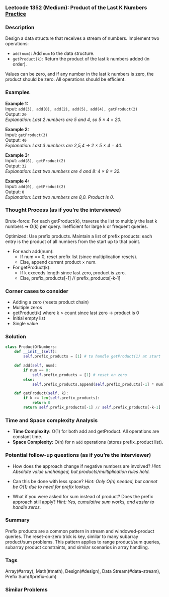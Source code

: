 ### Leetcode 1352 (Medium): Product of the Last K Numbers [Practice](https://leetcode.com/problems/product-of-the-last-k-numbers)

### Description  
Design a data structure that receives a stream of numbers. Implement two operations:
- `add(num)`: Add `num` to the data structure.
- `getProduct(k)`: Return the product of the last k numbers added (in order).

Values can be zero, and if any number in the last k numbers is zero, the product should be zero. All operations should be efficient.

### Examples  

**Example 1:**  
Input: `add(3), add(0), add(2), add(5), add(4), getProduct(2)`  
Output: `20`  
*Explanation: Last 2 numbers are 5 and 4, so 5 × 4 = 20.*

**Example 2:**  
Input: `getProduct(3)`  
Output: `40`  
*Explanation: Last 3 numbers are 2,5,4 → 2 × 5 × 4 = 40.*

**Example 3:**  
Input: `add(8), getProduct(2)`  
Output: `32`  
*Explanation: Last two numbers are 4 and 8: 4 × 8 = 32.*

**Example 4:**  
Input: `add(0), getProduct(2)`  
Output: `0`  
*Explanation: Last two numbers are 8,0. Product is 0.*


### Thought Process (as if you’re the interviewee)  
Brute-force: For each getProduct(k), traverse the list to multiply the last k numbers ➔ O(k) per query. Inefficient for large k or frequent queries.

Optimized: Use prefix products. Maintain a list of prefix products: each entry is the product of all numbers from the start up to that point.
- For each add(num):
    - If num == 0, reset prefix list (since multiplication resets).
    - Else, append current product × num.
- For getProduct(k):
    - If k exceeds length since last zero, product is zero.
    - Else, prefix_products[-1] // prefix_products[-k-1]

### Corner cases to consider  
- Adding a zero (resets product chain)
- Multiple zeros
- getProduct(k) where k > count since last zero → product is 0
- Initial empty list
- Single value

### Solution

```python
class ProductOfNumbers:
    def __init__(self):
        self.prefix_products = [1] # to handle getProduct(1) at start

    def add(self, num):
        if num == 0:
            self.prefix_products = [1] # reset on zero
        else:
            self.prefix_products.append(self.prefix_products[-1] * num)

    def getProduct(self, k):
        if k >= len(self.prefix_products):
            return 0
        return self.prefix_products[-1] // self.prefix_products[-k-1]
```

### Time and Space complexity Analysis  
- **Time Complexity:** O(1) for both add and getProduct. All operations are constant time.
- **Space Complexity:** O(n) for n `add` operations (stores prefix_product list).

### Potential follow-up questions (as if you’re the interviewer)  
- How does the approach change if negative numbers are involved?
  *Hint: Absolute value unchanged, but products/multiplication rules hold.*

- Can this be done with less space?
  *Hint: Only O(n) needed, but cannot be O(1) due to need for prefix lookup.*

- What if you were asked for sum instead of product? Does the prefix approach still apply?
  *Hint: Yes, cumulative sum works, and easier to handle zeros.*

### Summary
Prefix products are a common pattern in stream and windowed-product queries. The reset-on-zero trick is key, similar to many subarray product/sum problems. This pattern applies to range product/sum queries, subarray product constraints, and similar scenarios in array handling.

### Tags
Array(#array), Math(#math), Design(#design), Data Stream(#data-stream), Prefix Sum(#prefix-sum)

### Similar Problems
